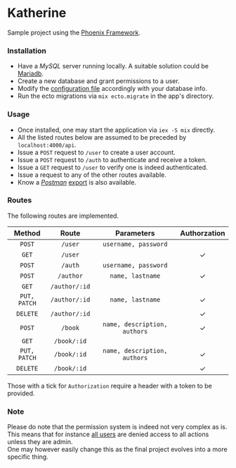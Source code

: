 # Katherine

Sample project using the [Phoenix Framework](https://github.com/phoenixframework/phoenix).

### Installation

- Have a *MySQL* server running locally. A suitable solution could be
  [Mariadb](https://mariadb.org/).
- Create a new database and grant permissions to a user.
- Modify the
  [configuration file](https://github.com/satom99/katherine/blob/master/config/config.exs#L14-L17)
  accordingly with your database info.
- Run the ecto migrations via `mix ecto.migrate` in the app's directory.

### Usage

- Once installed, one may start the application via `iex -S mix` directly.
- All the listed routes below are assumed to be preceded by `localhost:4000/api`.
- Issue a `POST` request to `/user` to create a user account.
- Issue a `POST` request to `/auth` to authenticate and receive a token.
- Issue a `GET` request to `/user` to verify one is indeed authenticated.
- Issue a request to any of the other routes available.
- Know a [*Postman*](https://www.getpostman.com/products)
  [export](https://github.com/satom99/katherine/blob/master/routes.json)
  is also available.

### Routes

The following routes are implemented.

| Method | Route | Parameters | Authorzation |
| :----: | :---: | :--------: | :----------: |
| `POST` | `/user` | `username, password` |   |
| `GET`  | `/user` |   | ✓ |
| `POST` | `/auth` | `username, password` |   |
| `POST` | `/author` | `name, lastname` | ✓ |
| `GET`  | `/author/:id` |   |   |
| `PUT, PATCH` | `/author/:id` | `name, lastname` | ✓ |
| `DELETE` | `/author/:id` |   | ✓ |
| `POST` | `/book` | `name, description, authors` | ✓ |
| `GET`  | `/book/:id` |   |   |
| `PUT, PATCH` | `/book/:id` | `name, description, authors` | ✓ |
| `DELETE` | `/book/:id` |   | ✓ |

Those with a tick for `Authorization` require a header with a token to be provided.

### Note

Please do note that the permission system is indeed not very complex as is.\
This means that for instance
[all users](https://github.com/satom99/katherine/blob/master/web/routes/author.ex#L58-L60)
are denied access to all actions unless they are admin.\
One may however easily change this as the final project evolves into a more specific thing.
